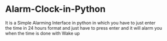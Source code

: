 # Alarm-Clock-in-Python
It is a Simple Alarming Interface in python in which you have to just enter the time in 24 hours format and just have to press enter and it will alarm you when the time is done with Wake up
